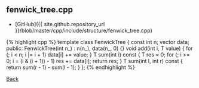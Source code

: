 ## fenwick_tree.cpp

- [GitHub]({{ site.github.repository_url }}/blob/master/cpp/include/structure/fenwick_tree.cpp)

{% highlight cpp %}
template <typename T>
class FenwickTree {
  const int n;
  vector<T> data;
public:
  FenwickTree(int n_) : n(n_), data(n_, 0) {}
  void add(int i, T value) {
    for (; i < n; i |= i + 1) data[i] += value;
  }
  T sum(int i) const {
    T res = 0;
    for (; i >= 0; i = (i & (i + 1)) - 1) res += data[i];
    return res;
  }
  T sum(int l, int r) const { return sum(r - 1) - sum(l - 1); }
};
{% endhighlight %}

[Back](../..)
